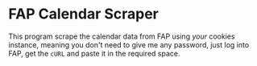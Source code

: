 # FAP Calendar Scraper
This program scrape the calendar data from FAP using *your* cookies instance, meaning you don't need to give me any password, just log into FAP, get the `cURL` and paste it in the required space.
